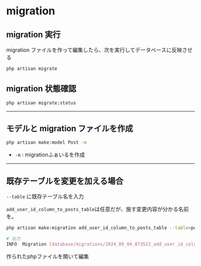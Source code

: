 
# migration

## migration 実行

migration ファイルを作って編集したら、次を実行してデータベースに反映させる

```bash
php artisan migrate
```

## migration 状態確認

```bash
php artisan migrate:status
```

---

## モデルと migration ファイルを作成

```bash
php artisan make:model Post -m
```

- `-m` : migrationふぁいるを作成

---

## 既存テーブルを変更を加える場合

`--table` に既存テーブル名を入力

`add_user_id_column_to_posts_table`は任意だが、施す変更内容が分かる名前を。

```bash
php artisan make:migration add_user_id_column_to_posts_table --table=posts

# 出力
INFO  Migration [database/migrations/2024_09_04_073522_add_user_id_column_to_posts_table.php] created successfully.
```

作られたphpファイルを開いて編集

```php

```
